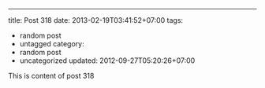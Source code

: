 ---
title: Post 318
date: 2013-02-19T03:41:52+07:00
tags:
  - random post
  - untagged
category:
  - random post
  - uncategorized
updated: 2012-09-27T05:20:26+07:00

This is content of post 318
